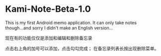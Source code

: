 # Kami-Note-Beta-1.0
This is my first Android memo application.
It can only take notes though...and sorry I didn't make an English version...

现在有的功能仅仅是添加和编辑和删除备忘录

点击右上角的加号可以添加，点击勾勾完成；
在备忘录列表长按出现删除菜单。
